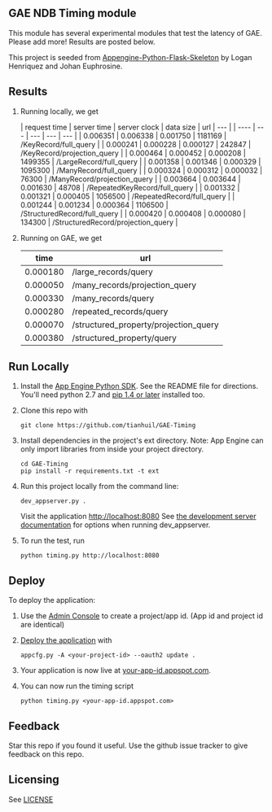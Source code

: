## GAE NDB Timing module

This module has several experimental modules that test the latency of GAE.  Please add more!  Results are posted below.

This project is seeded from [Appengine-Python-Flask-Skeleton](https://github.com/tianhuil/GAE-Timing) by Logan Henriquez and Johan Euphrosine.

## Results
1. Running locally, we get

   | request time | server time | server clock | data size | url | --- |
   | ---- | --- | --- | --- | --- |
   | 0.006351 | 0.006338 | 0.001750 |    1181169 | /KeyRecord/full_query |
   | 0.000241 | 0.000228 | 0.000127 |     242847 | /KeyRecord/projection_query |
   | 0.000464 | 0.000452 | 0.000208 |    1499355 | /LargeRecord/full_query |
   | 0.001358 | 0.001346 | 0.000329 |    1095300 | /ManyRecord/full_query |
   | 0.000324 | 0.000312 | 0.000032 |      76300 | /ManyRecord/projection_query |
   | 0.003664 | 0.003644 | 0.001630 |      48708 | /RepeatedKeyRecord/full_query |
   | 0.001332 | 0.001321 | 0.000405 |    1056500 | /RepeatedRecord/full_query |
   | 0.001244 | 0.001234 | 0.000364 |    1106500 | /StructuredRecord/full_query |
   | 0.000420 | 0.000408 | 0.000080 |     134300 | /StructuredRecord/projection_query |

1. Running on GAE, we get

   | time | url |
   | ---- | --- |
   | 0.000180 | /large_records/query |
   | 0.000050 | /many_records/projection_query |
   | 0.000330 | /many_records/query |
   | 0.000280 | /repeated_records/query |
   | 0.000070 | /structured_property/projection_query |
   | 0.000380 | /structured_property/query |


## Run Locally
1. Install the [App Engine Python SDK](https://developers.google.com/appengine/downloads).
See the README file for directions. You'll need python 2.7 and [pip 1.4 or later](http://www.pip-installer.org/en/latest/installing.html) installed too.

1. Clone this repo with

   ```
   git clone https://github.com/tianhuil/GAE-Timing
   ```
1. Install dependencies in the project's ext directory.
   Note: App Engine can only import libraries from inside your project directory.

   ```
   cd GAE-Timing
   pip install -r requirements.txt -t ext
   ```
1. Run this project locally from the command line:

   ```
   dev_appserver.py .
   ```

   Visit the application [http://localhost:8080](http://localhost:8080)
   See [the development server documentation](https://developers.google.com/appengine/docs/python/tools/devserver) for options when running dev_appserver.

1. To run the test, run

   ```
   python timing.py http://localhost:8080
   ```

## Deploy
To deploy the application:

1. Use the [Admin Console](https://console.developers.google.com) to create a
   project/app id. (App id and project id are identical)
1. [Deploy the
   application](https://developers.google.com/appengine/docs/python/tools/uploadinganapp) with

   ```
   appcfg.py -A <your-project-id> --oauth2 update .
   ```
1. Your application is now live at [your-app-id.appspot.com](your-app-id.appspot.com).

1. You can now run the timing script
   ```
   python timing.py <your-app-id.appspot.com>
   ```

## Feedback
Star this repo if you found it useful. Use the github issue tracker to give
feedback on this repo.

## Licensing
See [LICENSE](LICENSE)

